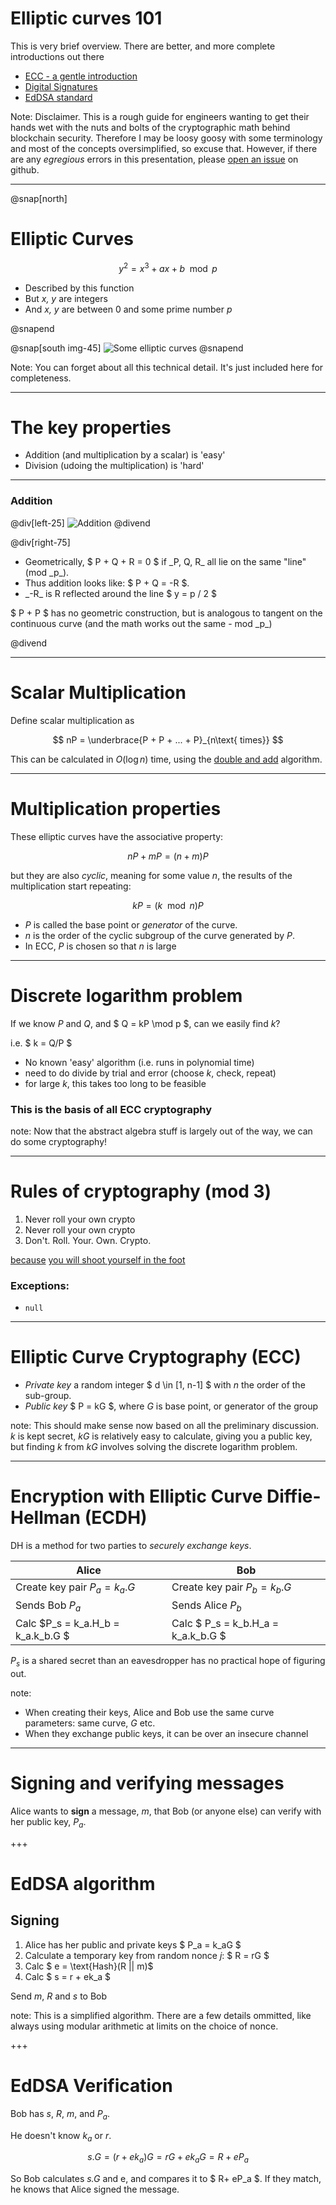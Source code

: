 # Elliptic curves 101

This is very brief overview. There are better, and more complete introductions out there

* [ECC - a gentle introduction](http://andrea.corbellini.name/2015/05/17/elliptic-curve-cryptography-a-gentle-introduction/)
* [Digital Signatures](http://blog.oleganza.com/post/162861219668/eli5-how-digital-signatures-actually-work)
* [EdDSA standard](https://tools.ietf.org/html/rfc8032)

Note: Disclaimer. This is a rough guide for engineers wanting to get their hands wet with the nuts and bolts
of the cryptographic math behind blockchain security. Therefore I may be loosy goosy with some terminology 
and most of the concepts oversimplified, so excuse that. However, if there are any _egregious_ errors in this 
presentation, please [open an issue](https://github.com/tari-labs/tari-university/issues) on github.

---

@snap[north]

# Elliptic Curves

$$ y^2 = x^3 + ax + b \mod p$$

* Described by this function
* But _x, y_ are integers
* And _x, y_ are between 0 and some prime number _p_

@snapend

@snap[south img-45]
![Some elliptic curves](http://andrea.corbellini.name/images/curves.png)
@snapend

Note: You can forget about all this technical detail. It's just included here for completeness.

---

# The key properties

* Addition (and multiplication by a scalar) is 'easy'
* Division (udoing the multiplication) is 'hard'

---

### Addition

@div[left-25]
![Addition](http://andrea.corbellini.name/images/point-addition.png)
@divend

@div[right-75]
<ul>
<li>Geometrically, $ P + Q + R = 0 $ if _P, Q, R_ all lie on the same "line" (mod _p_).
<li>Thus addition looks like: $ P + Q = -R $.
<li>_-R_ is R reflected around the line $ y = p / 2 $
</ul>

<p>
$ P + P $ has no geometric construction, but is analogous to tangent on the continuous curve 
(and the math works out the same - mod _p_)
</p>
@divend

---

# Scalar Multiplication

Define scalar multiplication as 

$$ nP = \underbrace{P + P + ... + P}_{n\text{ times}} $$

This can be calculated in $O(\log n)$ time, using the [double and add](http://andrea.corbellini.name/2015/05/17/elliptic-curve-cryptography-a-gentle-introduction/#double-and-add)
algorithm. 

---

# Multiplication properties

These elliptic curves have the associative property:

$$ nP + mP = (n+m)P $$

but they are also _cyclic_, meaning for some value _n_, the results of the multiplication start repeating:

$$ kP = (k \mod n)P $$

* _P_ is called the base point or _generator_ of the curve.
* _n_ is the order of the cyclic subgroup of the curve generated by _P_.
* In ECC, _P_ is chosen so that _n_ is large

---

# Discrete logarithm problem

If we know _P_ and _Q_, and $ Q = kP \mod p $, can we easily find _k_?

i.e. $ k = Q/P $ 

* No known 'easy' algorithm (i.e. runs in polynomial time)
* need to do divide by trial and error (choose _k_, check, repeat)
* for large _k_, this takes too long to be feasible

### This is the basis of all ECC cryptography

note: Now that the abstract algebra stuff is largely out of the way, we can do some cryptography!

---

# Rules of cryptography (mod 3)

1. Never roll your own crypto
1. Never roll your own crypto
1. Don't. Roll. Your. Own. Crypto.

[because](http://andrea.corbellini.name/2015/05/30/elliptic-curve-cryptography-ecdh-and-ecdsa#random-curves)
 [you will shoot yourself in the foot](https://medium.com/@neha/cryptographic-vulnerabilities-in-iota-9a6a9ddc4367)

### Exceptions: 
* `null`

---

# Elliptic Curve Cryptography (ECC)

* *Private key* a random integer $ d \in [1, n-1] $ with _n_ the order of the sub-group.
* *Public key* $ P = kG $, where _G_ is base point, or generator of the group

note: This should make sense now based on all the preliminary discussion. _k_ is kept secret, _kG_ is relatively 
easy to calculate, giving you a public key, but finding _k_ from _kG_ involves solving the discrete logarithm problem.

---

# Encryption with Elliptic Curve Diffie-Hellman (ECDH)

DH is a method for two parties to _securely exchange keys_.

| Alice              | Bob             
---------------------|------------------
| Create key pair $P_a = k_a.G$     | Create key pair $P_b = k_b.G$
| Sends Bob $P_a$                   | Sends Alice $P_b$
| Calc $P_s = k_a.H_b = k_a.k_b.G $ | Calc $ P_s = k_b.H_a = k_a.k_b.G $ 

$P_s$ is a shared secret than an eavesdropper has no practical hope of figuring out.

note: 
* When creating their keys, Alice and Bob use the same curve parameters: same curve, _G_ etc.
* When they exchange public keys, it can be over an insecure channel 

---

# Signing and verifying messages

Alice wants to **sign** a message, _m_, that Bob (or anyone else) can verify with her public key, $P_a$.

+++

# EdDSA algorithm

## Signing

1. Alice has her public and private keys $ P_a = k_aG $
1. Calculate a temporary key from random nonce _j_: $ R = rG $ 
1. Calc $ e = \text{Hash}(R || m)$
1. Calc $ s = r + ek_a $

Send _m_, _R_ and _s_ to Bob

note: This is a simplified algorithm. There are a few details ommitted, 
like always using modular arithmetic at limits on the choice of nonce.

+++

# EdDSA Verification

Bob has _s_, _R_, _m_, and $P_a$.

He doesn't know $k_a$ or _r_.

$$ s.G = (r + ek_a)G
       = rG + ek_aG
       = R + eP_a
$$

So Bob calculates _s.G_ and e, and compares it to $ R+ eP_a $.
If they match, he knows that Alice signed the message.





  







